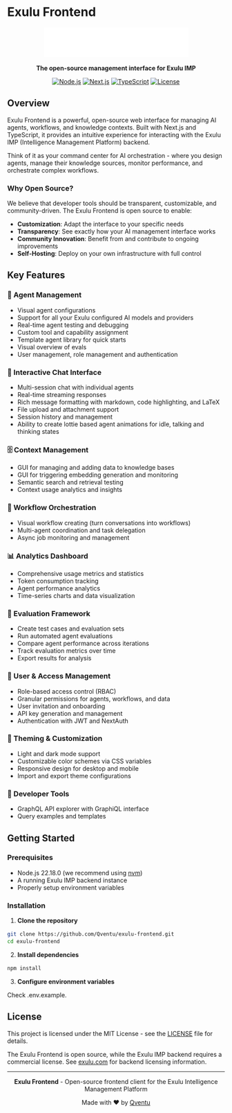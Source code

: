 # Exulu Frontend

<div align="center">

![Exulu Logo](public/exulu_logo.svg)

**The open-source management interface for Exulu IMP**

[![Node.js](https://img.shields.io/badge/Node.js-22.18.0-green.svg)](https://nodejs.org/)
[![Next.js](https://img.shields.io/badge/Next.js-14.0.4-black.svg)](https://nextjs.org/)
[![TypeScript](https://img.shields.io/badge/TypeScript-5.0.4-blue.svg)](https://www.typescriptlang.org/)
[![License](https://img.shields.io/badge/License-MIT-green.svg)](LICENSE)

</div>

## Overview

Exulu Frontend is a powerful, open-source web interface for managing AI agents, workflows, and knowledge contexts. Built with Next.js and TypeScript, it provides an intuitive experience for interacting with the Exulu IMP (Intelligence Management Platform) backend.

Think of it as your command center for AI orchestration - where you design agents, manage their knowledge sources, monitor performance, and orchestrate complex workflows.

### Why Open Source?

We believe that developer tools should be transparent, customizable, and community-driven. The Exulu Frontend is open source to enable:

- **Customization**: Adapt the interface to your specific needs
- **Transparency**: See exactly how your AI management interface works
- **Community Innovation**: Benefit from and contribute to ongoing improvements
- **Self-Hosting**: Deploy on your own infrastructure with full control

## Key Features

### 🤖 Agent Management
- Visual agent configurations
- Support for all your Exulu configured AI models and providers
- Real-time agent testing and debugging
- Custom tool and capability assignment
- Template agent library for quick starts
- Visual overview of evals
- User management, role management and authentication

### 💬 Interactive Chat Interface
- Multi-session chat with individual agents
- Real-time streaming responses
- Rich message formatting with markdown, code highlighting, and LaTeX
- File upload and attachment support
- Session history and management
- Ability to create lottie based agent animations for idle, talking and thinking states

### 🗄️ Context Management
- GUI for managing and adding data to knowledge bases
- GUI for triggering embedding generation and monitoring
- Semantic search and retrieval testing
- Context usage analytics and insights

### 🔄 Workflow Orchestration
- Visual workflow creating (turn conversations into workflows)
- Multi-agent coordination and task delegation
- Async job monitoring and management

### 📊 Analytics Dashboard
- Comprehensive usage metrics and statistics
- Token consumption tracking
- Agent performance analytics
- Time-series charts and data visualization

### 🧪 Evaluation Framework
- Create test cases and evaluation sets
- Run automated agent evaluations
- Compare agent performance across iterations
- Track evaluation metrics over time
- Export results for analysis

### 👥 User & Access Management
- Role-based access control (RBAC)
- Granular permissions for agents, workflows, and data
- User invitation and onboarding
- API key generation and management
- Authentication with JWT and NextAuth

### 🎨 Theming & Customization
- Light and dark mode support
- Customizable color schemes via CSS variables
- Responsive design for desktop and mobile
- Import and export theme configurations

### 🔧 Developer Tools
- GraphQL API explorer with GraphiQL interface
- Query examples and templates

## Getting Started

### Prerequisites

- Node.js 22.18.0 (we recommend using [nvm](https://github.com/nvm-sh/nvm))
- A running Exulu IMP backend instance
- Properly setup environment variables

### Installation

1. **Clone the repository**

```bash
git clone https://github.com/Qventu/exulu-frontend.git
cd exulu-frontend
```

2. **Install dependencies**

```bash
npm install
```

3. **Configure environment variables**

Check .env.example.

## License

This project is licensed under the MIT License - see the [LICENSE](LICENSE) file for details.

The Exulu Frontend is open source, while the Exulu IMP backend requires a commercial license. See [exulu.com](https://exulu.com) for backend licensing information.

---

<div align="center">

**Exulu Frontend** - Open-source frontend client for the Exulu Intelligence Management Platform

Made with ❤️ by [Qventu](https://qventu.com)

</div>
